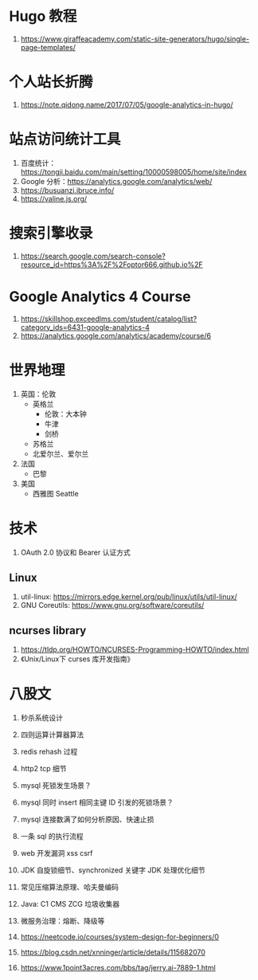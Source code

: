 # Hugo 教程
1. https://www.giraffeacademy.com/static-site-generators/hugo/single-page-templates/

# 个人站长折腾
1. https://note.qidong.name/2017/07/05/google-analytics-in-hugo/

# 站点访问统计工具
1. 百度统计：https://tongji.baidu.com/main/setting/10000598005/home/site/index
2. Google 分析：https://analytics.google.com/analytics/web/
3. https://busuanzi.ibruce.info/
4. https://valine.js.org/

# 搜索引擎收录
1. https://search.google.com/search-console?resource_id=https%3A%2F%2Foptor666.github.io%2F

# Google Analytics 4 Course
1. https://skillshop.exceedlms.com/student/catalog/list?category_ids=6431-google-analytics-4
2. https://analytics.google.com/analytics/academy/course/6

# 世界地理
1. 英国：伦敦
    - 英格兰
        - 伦敦：大本钟
        - 牛津
        - 剑桥
    - 苏格兰
    - 北爱尔兰、爱尔兰
2. 法国
    - 巴黎
3. 美国
    - 西雅图 Seattle

# 技术
1. OAuth 2.0 协议和 Bearer 认证方式

## Linux
1. util-linux: https://mirrors.edge.kernel.org/pub/linux/utils/util-linux/
2. GNU Coreutils: https://www.gnu.org/software/coreutils/
## ncurses library
1. https://tldp.org/HOWTO/NCURSES-Programming-HOWTO/index.html
2. 《Unix/Linux下 curses 库开发指南》

# 八股文
1. 秒杀系统设计
2. 四则运算计算器算法
3. redis rehash 过程
4. http2 tcp 细节
5. mysql 死锁发生场景？
6. mysql 同时 insert 相同主键 ID 引发的死锁场景？
7. mysql 连接数满了如何分析原因、快速止损
8. 一条 sql 的执行流程
9. web 开发漏洞 xss csrf
10. JDK 自旋锁细节、synchronized 关键字 JDK 处理优化细节
11. 常见压缩算法原理、哈夫曼编码
12. Java: C1 CMS ZCG 垃圾收集器
13. 微服务治理：熔断、降级等

1. https://neetcode.io/courses/system-design-for-beginners/0
2. https://blog.csdn.net/xnninger/article/details/115682070
3. https://www.1point3acres.com/bbs/tag/jerry.ai-7889-1.html
